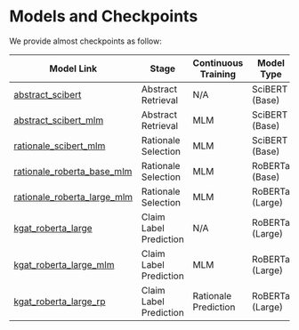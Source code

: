 # Models and Checkpoints

We provide almost checkpoints as follow:


| Model Link                  | Stage                  | Continuous Training  | Model Type      |
|-----------------------------|------------------------|----------------------|-----------------|
| [abstract_scibert](https://thunlp.oss-cn-qingdao.aliyuncs.com/KernelGAT/SCIFACT/abstract_scibert.zip)            | Abstract Retrieval     | N/A                  | SciBERT (Base)  |
| [abstract_scibert_mlm](https://thunlp.oss-cn-qingdao.aliyuncs.com/KernelGAT/SCIFACT/abstract_scibert_mlm.zip)        | Abstract Retrieval     | MLM                  | SciBERT (Base)  |
| [rationale_scibert_mlm](https://thunlp.oss-cn-qingdao.aliyuncs.com/KernelGAT/SCIFACT/rationale_scibert_mlm.zip)       | Rationale Selection    | MLM                  | SciBERT (Base)  |
| [rationale_roberta_base_mlm](https://thunlp.oss-cn-qingdao.aliyuncs.com/KernelGAT/SCIFACT/rationale_roberta_base_mlm.zip)  | Rationale Selection    | MLM                  | RoBERTa (Base)  |
| [rationale_roberta_large_mlm](https://thunlp.oss-cn-qingdao.aliyuncs.com/KernelGAT/SCIFACT/rationale_roberta_large_mlm.zip) | Rationale Selection    | MLM                  | RoBERTa (Large) |
| [kgat_roberta_large](https://thunlp.oss-cn-qingdao.aliyuncs.com/KernelGAT/SCIFACT/kgat_roberta_large.zip)         | Claim Label Prediction | N/A                  | RoBERTa (Large) |
| [kgat_roberta_large_mlm](https://thunlp.oss-cn-qingdao.aliyuncs.com/KernelGAT/SCIFACT/kgat_roberta_large_mlm.zip)       | Claim Label Prediction | MLM | RoBERTa (Large) |
| [kgat_roberta_large_rp](https://thunlp.oss-cn-qingdao.aliyuncs.com/KernelGAT/SCIFACT/kgat_roberta_large_rp.zip)       | Claim Label Prediction | Rationale Prediction | RoBERTa (Large) |

